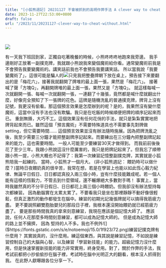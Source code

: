```yaml
---
title: "[小狐熊週記] 20231127 不會被抓到的高明作弊手法 A clever way to cheat without getting caught"
date: 2023-11-27T22:53:00+0800
draft: false
url: "/2023/11/20231127-clever-way-to-cheat-without.html"
---
```


 

![]($https://blogger.googleusercontent.com/img/a/AVvXsEiOZvdk--U6HzttQ605pvQT5wSqYkXdicobg7f9o_G3kvwk6J6ti-shVNV0bozStvcjzt8VEeiUhnwcCs5pU3UVTK19axKcpORO4QhISM3STETAnSRI-HjEsjoZSs2WMgfC3IO2NeWq87LjrCh4uGUksTKfspkeBi9_4TcrB5V9dTa0w28bKCASCKEN3b0)


有一天我下班回到家，正獨自吃著晚餐的時候，小熊咚咚咚地跑來我旁邊。 我手邊剛好正放著一副撲克牌，我就跟小熊說我來變個魔術給你看。通常變魔術前我是不會預告我要變魔術的。講笑話前我也不會預告我要講笑話。 所以當我說「我要變魔術了」，這很可能是騙人的![]($https://fonts.gstatic.com/s/e/notoemoji/15.0/1f606/72.png)只見我把整疊牌朝下放在桌上，預告接下來要翻出的是「梅花六」，接著我就翻開了牌堆的最上面一張，果然是「梅花六」。 接著喊了聲「方塊Q」，再翻開牌堆的最上面一張，果然又是「方塊Q」。 就這樣每喊一次就翻開一張、每喊一次就翻開一張，一連翻了十幾張，竟然都是喊什麼就翻出什麼，好像完全預知了下一張牌的花色。這牌是隨機洗亂的普通撲克牌，牌背上沒有記號，我更沒有偷看。那這個預言效果是怎麼辦到的呢？是的，我果然沒有變什麼魔術，這當中沒有手法也沒有欺騙。我只是在吃飯的時候順便把牌的順序記起來而已。
重劍無鋒，大巧不工。這個效果沒有任何花俏的手法，就只是紮紮實實地把牌背起來而已。雖然這個「預言魔術」不需要特殊道具也不需要事先對牌做 setting，但它需要時間……
這個預言效果並沒有辦法隨時施展。因為把牌洗亂之後，我至少需要三分鐘才能把整副牌序記起來。而要練出在三分鐘內把整副牌記起來的能力，這也需要時間。
一般人可能至少要練習30天才做得到。 而我前前後後花了至少三年。我跟小熊說這沒什麼厲害的，我只是把牌記起來了。但我忘了順帶跟小熊一提，小熊大概也不記得了：我第一次練習記憶整副撲克牌，其實就是小狐熊陪我一起練的。
當時，小狐熊才一個月大。 (非小狐熊週記： 餵奶時可以做什麼？)當時日夜餵奶真的很辛苦，我常在想，若是在學習上也能以如此恆心毅力紀律、無論平日假日、日日都認真投入兩三個小時，豈有什麼技能難成呢。若一個人能有這樣的恆毅力，不管去到什麼領域，還不輾爆絕大多數對手嗎！ 事實上，當時我雖然真的不分平日假日、日日都花上兩三個小時餵奶。但我卻沒有辦法堅持每次都練習。 因為動腦實在太累太累了。不要看我只是坐在那裡靜靜不動好像很輕鬆，但真正激烈的動作都發生在腦中。練習的初期光記幾張牌就可以搞得我筋疲力盡。 更不要說照顧雙胞胎嬰兒的那段日子裡，我根本還沒開始餵奶就已經筋疲力盡了。
要是那些時間我真的拿來刻意練習，我現在應該是個記憶大師了。 應該說，任何人花那麼多時間刻意練習，都可以成為記憶大師的。
但是成為記憶大師的路上並不擁擠，
因為 堅持的人不多。我也不例外![]($https://fonts.gstatic.com/s/e/notoemoji/15.0/1f923/72.png)練習記撲克牌有什麼用？ 其實說真的，沒什麼用。練這個東西，與其說是練習記憶，不如說是練習控制自己的大腦與心智，以及練習「學習新技能」的能力。超級記憶力沒什麼用，但是快速掌握新技能的能力非常實用，終身受用。對了，關於作弊的手法，我考試前都把小抄偷偷抄在腦子裡，考試時在腦中光明正大的翻看，根本沒人抓得到我。
在此野人獻曝跟各位分享一下。
